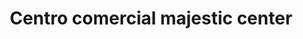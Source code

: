 ---
title: "Centro comercial majestic center"
url: /puerto-la-cruz/centro-comercial-majestic-center/
shop: Einkaufszentrum
---